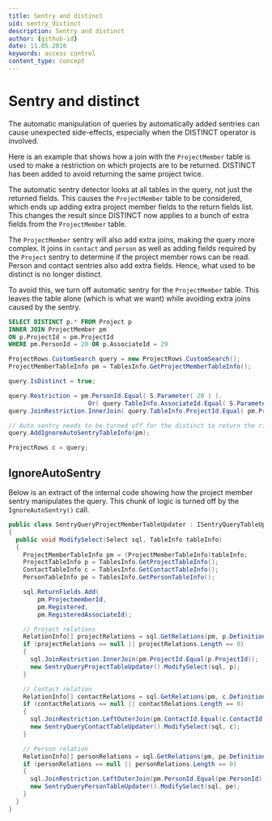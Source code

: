 ```yaml
---
title: Sentry and distinct
uid: sentry_distinct
description: Sentry and distinct
author: {github-id}
date: 11.05.2016
keywords: access control
content_type: concept
---
```


# Sentry and distinct

The automatic manipulation of queries by automatically added sentries can cause unexpected side-effects, especially when the DISTINCT operator is involved.

Here is an example that shows how a join with the `ProjectMember` table is used to make a restriction on which projects are to be returned. DISTINCT has been added to avoid returning the same project twice.

The automatic sentry detector looks at all tables in the query, not just the returned fields. This causes the `ProjectMember` table to be considered, which ends up adding extra project member fields to the return fields list. This changes the result since DISTINCT now applies to a bunch of extra fields from the `ProjectMember` table.

The `ProjectMember` sentry will also add extra joins, making the query more complex. It joins in `contact` and `person` as well as adding fields required by the `Project` sentry to determine if the project member rows can be read. Person and contact sentries also add extra fields. Hence, what used to be distinct is no longer distinct.

To avoid this, we turn off automatic sentry for the `ProjectMember` table. This leaves the table alone (which is what we want) while avoiding extra joins caused by the sentry.

```SQL
SELECT DISTINCT p.* FROM Project p
INNER JOIN ProjectMember pm
ON p.ProjectId = pm.ProjectId
WHERE pm.PersonId = 20 OR p.AssociateId = 29
```

```csharp
ProjectRows.CustomSearch query = new ProjectRows.CustomSearch();
ProjectMemberTableInfo pm = TablesInfo.GetProjectMemberTableInfo();

query.IsDistinct = true;

query.Restriction = pm.PersonId.Equal( S.Parameter( 20 ) ).
                      Or( query.TableInfo.AssociateId.Equal( S.Parameter( 29 ) ) );
query.JoinRestriction.InnerJoin( query.TableInfo.ProjectId.Equal( pm.ProjectId ) );

// Auto sentry needs to be turned off for the distinct to return the right number of rows
query.AddIgnoreAutoSentryTableInfo(pm);

ProjectRows c = query;
```

## IgnoreAutoSentry

Below is an extract of the internal code showing how the project member sentry manipulates the query. This chunk of logic is turned off by the `IgnoreAutoSentry()` call.

```csharp
public class SentryQueryProjectMemberTableUpdater : ISentryQueryTableUpdater
{
  public void ModifySelect(Select sql, TableInfo tableInfo)
  {
    ProjectMemberTableInfo pm = (ProjectMemberTableInfo)tableInfo;
    ProjectTableInfo p = TablesInfo.GetProjectTableInfo();
    ContactTableInfo c = TablesInfo.GetContactTableInfo();
    PersonTableInfo pe = TablesInfo.GetPersonTableInfo();

    sql.ReturnFields.Add(
        pm.ProjectmemberId,
        pm.Registered,
        pm.RegisteredAssociateId);

    // Project relations
    RelationInfo[] projectRelations = sql.GetRelations(pm, p.Definition);
    if (projectRelations == null || projectRelations.Length == 0)
    {
      sql.JoinRestriction.InnerJoin(pm.ProjectId.Equal(p.ProjectId));
      new SentryQueryProjectTableUpdater().ModifySelect(sql, p);
    }

    // Contact relation
    RelationInfo[] contactRelations = sql.GetRelations(pm, c.Definition);
    if (contactRelations == null || contactRelations.Length == 0)
    {
      sql.JoinRestriction.LeftOuterJoin(pm.ContactId.Equal(c.ContactId));
      new SentryQueryContactTableUpdater().ModifySelect(sql, c);
    }

    // Person relation
    RelationInfo[] personRelations = sql.GetRelations(pm, pe.Definition);
    if (personRelations == null || personRelations.Length == 0)
    {
      sql.JoinRestriction.LeftOuterJoin(pm.PersonId.Equal(pe.PersonId));
      new SentryQueryPersonTableUpdater().ModifySelect(sql, pe);
    }
  }
}
```
